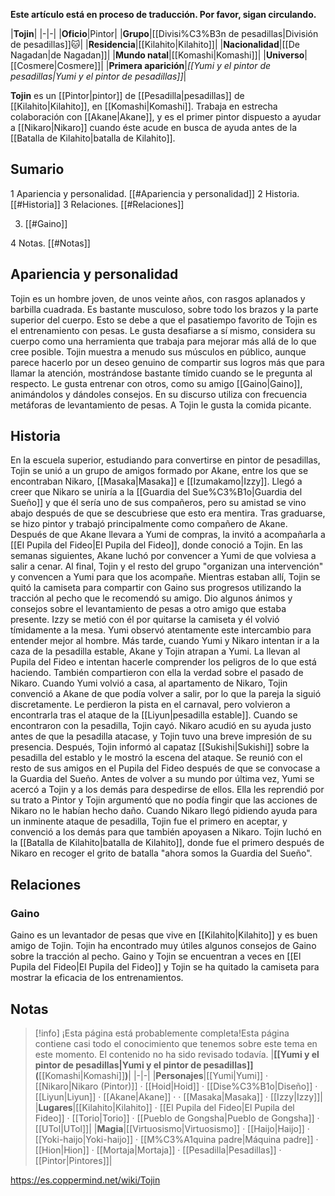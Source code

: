 **Este artículo está en proceso de traducción. Por favor, sigan circulando.**


|**Tojin**|
|-|-|
|**Oficio**|Pintor|
|**Grupo**|[[Divisi%C3%B3n de pesadillas\|División de pesadillas]]🐱︎|
|**Residencia**|[[Kilahito\|Kilahito]]|
|**Nacionalidad**|[[De Nagadan\|de Nagadan]]|
|**Mundo natal**|[[Komashi\|Komashi]]|
|**Universo**|[[Cosmere\|Cosmere]]|
|**Primera aparición**|*[[Yumi y el pintor de pesadillas\|Yumi y el pintor de pesadillas]]*|

**Tojin** es un [[Pintor\|pintor]] de [[Pesadilla\|pesadillas]] de [[Kilahito\|Kilahito]], en [[Komashi\|Komashi]]. Trabaja en estrecha colaboración con [[Akane\|Akane]], y es el primer pintor dispuesto a ayudar a [[Nikaro\|Nikaro]] cuando éste acude en busca de ayuda antes de la [[Batalla de Kilahito\|batalla de Kilahito]].

## Sumario

1 Apariencia y personalidad. [[#Apariencia y personalidad]] 
2 Historia. [[#Historia]] 
3 Relaciones. [[#Relaciones]] 

3. [[#Gaino]] 


4 Notas. [[#Notas]] 


## Apariencia y personalidad
Tojin es un hombre joven, de unos veinte años, con rasgos aplanados y barbilla cuadrada. Es bastante musculoso, sobre todo los brazos y la parte superior del cuerpo. Esto se debe a que el pasatiempo favorito de Tojin es el entrenamiento con pesas. Le gusta desafiarse a sí mismo, considera su cuerpo como una herramienta que trabaja para mejorar más allá de lo que cree posible. Tojin muestra a menudo sus músculos en público, aunque parece hacerlo por un deseo genuino de compartir sus logros más que para llamar la atención, mostrándose bastante tímido cuando se le pregunta al respecto. Le gusta entrenar con otros, como su amigo [[Gaino\|Gaino]], animándolos y dándoles consejos. En su discurso utiliza con frecuencia metáforas de levantamiento de pesas. A Tojin le gusta la comida picante.

## Historia
En la escuela superior, estudiando para convertirse en pintor de pesadillas, Tojin se unió a un grupo de amigos formado por Akane, entre los que se encontraban Nikaro, [[Masaka\|Masaka]] e [[Izumakamo\|Izzy]]. Llegó a creer que Nikaro se uniría a la [[Guardia del Sue%C3%B1o\|Guardia del Sueño]] y que él sería uno de sus compañeros, pero su amistad se vino abajo después de que se descubriese que esto era mentira. Tras graduarse, se hizo pintor y trabajó principalmente como compañero de Akane.
Después de que Akane llevara a Yumi de compras, la invitó a acompañarla a [[El Pupila del Fideo\|El Pupila del Fideo]], donde conoció a Tojin. En las semanas siguientes, Akane luchó por convencer a Yumi de que volviesa a salir a cenar. Al final, Tojin y el resto del grupo "organizan una intervención" y convencen a Yumi para que los acompañe. Mientras estaban allí, Tojin se quitó la camiseta para compartir con Gaino sus progresos utilizando la tracción al pecho que le recomendó su amigo. Dio algunos ánimos y consejos sobre el levantamiento de pesas a otro amigo que estaba presente. Izzy se metió con él por quitarse la camiseta y él volvió tímidamente a la mesa. Yumi observó atentamente este intercambio para entender mejor al hombre.
Más tarde, cuando Yumi y Nikaro intentan ir a la caza de la pesadilla estable, Akane y Tojin atrapan a Yumi. La llevan al Pupila del Fideo e intentan hacerle comprender los peligros de lo que está haciendo. También compartieron con ella la verdad sobre el pasado de Nikaro. Cuando Yumi volvió a casa, al apartamento de Nikaro, Tojin convenció a Akane de que podía volver a salir, por lo que la pareja la siguió discretamente. Le perdieron la pista en el carnaval, pero volvieron a encontrarla tras el ataque de la [[Liyun\|pesadilla estable]]. Cuando se encontraron con la pesadilla, Tojin cayó. Nikaro acudió en su ayuda justo antes de que la pesadilla atacase, y Tojin tuvo una breve impresión de su presencia. Después, Tojin informó al capataz [[Sukishi\|Sukishi]] sobre la pesadilla del establo y le mostró la escena del ataque. Se reunió con el resto de sus amigos en el Pupila del Fideo después de que se convocase a la Guardia del Sueño.
Antes de volver a su mundo por última vez, Yumi se acercó a Tojin y a los demás para despedirse de ellos. Ella les reprendió por su trato a Pintor y Tojin argumentó que no podía fingir que las acciones de Nikaro no le habían hecho daño. Cuando Nikaro llegó pidiendo ayuda para un inminente ataque de pesadilla, Tojin fue el primero en aceptar, y convenció a los demás para que también apoyasen a Nikaro. Tojin luchó en la [[Batalla de Kilahito\|batalla de Kilahito]], donde fue el primero después de Nikaro en recoger el grito de batalla "ahora somos la Guardia del Sueño".

## Relaciones
### Gaino
Gaino es un levantador de pesas que vive en [[Kilahito\|Kilahito]] y es buen amigo de Tojin. Tojin ha encontrado muy útiles algunos consejos de Gaino sobre la tracción al pecho. Gaino y Tojin se encuentran a veces en [[El Pupila del Fideo\|El Pupila del Fideo]] y Tojin se ha quitado la camiseta para mostrar la eficacia de los entrenamientos.

## Notas

> [!info] ¡Esta página está probablemente completa!Esta página contiene casi todo el conocimiento que tenemos sobre este tema en este momento.
El contenido no ha sido revisado todavía.
|**[[Yumi y el pintor de pesadillas\|Yumi y el pintor de pesadillas]] (**[[Komashi\|Komashi]]**)**|
|-|-|
|**Personajes**|[[Yumi\|Yumi]] · [[Nikaro\|Nikaro (Pintor)]] · [[Hoid\|Hoid]] · [[Dise%C3%B1o\|Diseño]] · [[Liyun\|Liyun]] · [[Akane\|Akane]] ·  · [[Masaka\|Masaka]] · [[Izzy\|Izzy]]|
|**Lugares**|[[Kilahito\|Kilahito]] · [[El Pupila del Fideo\|El Pupila del Fideo]] · [[Torio\|Torio]] · [[Pueblo de Gongsha\|Pueblo de Gongsha]] · [[UTol\|UTol]]|
|**Magia**|[[Virtuosismo\|Virtuosismo]] · [[Haijo\|Haijo]] · [[Yoki-haijo\|Yoki-haijo]] · [[M%C3%A1quina padre\|Máquina padre]] · [[Hion\|Hion]] · [[Mortaja\|Mortaja]] · [[Pesadilla\|Pesadillas]] · [[Pintor\|Pintores]]|



https://es.coppermind.net/wiki/Tojin